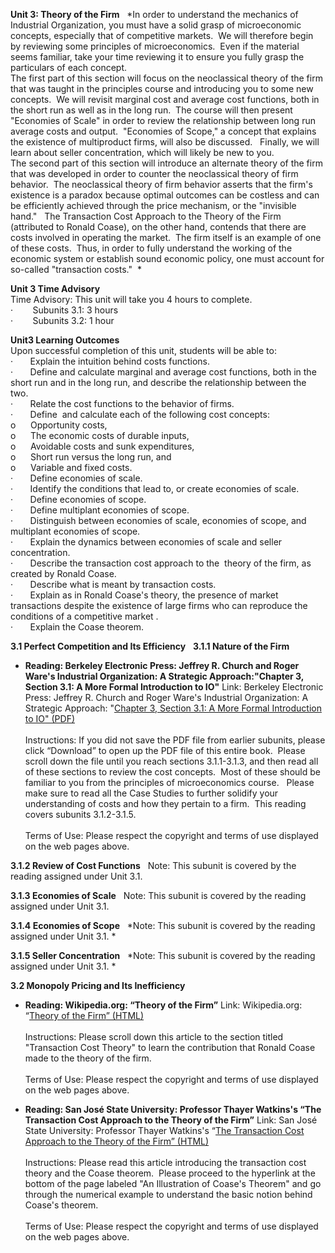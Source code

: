 **Unit 3: Theory of the Firm** <span id="3"></span> 
*In order to understand the mechanics of Industrial Organization, you
must have a solid grasp of microeconomic concepts, especially that of
competitive markets.  We will therefore begin by reviewing some
principles of microeconomics.  Even if the material seems familiar, take
your time reviewing it to ensure you fully grasp the particulars of each
concept.    
 The first part of this section will focus on the neoclassical theory of
the firm that was taught in the principles course and introducing you to
some new concepts.  We will revisit marginal cost and average cost
functions, both in the short run as well as in the long run.  The course
will then present "Economies of Scale" in order to review the
relationship between long run average costs and output.  "Economies of
Scope," a concept that explains the existence of multiproduct firms,
will also be discussed.   Finally, we will learn about seller
concentration, which will likely be new to you.  
 The second part of this section will introduce an alternate theory of
the firm that was developed in order to counter the neoclassical theory
of firm behavior.  The neoclassical theory of firm behavior asserts that
the firm's existence is a paradox because optimal outcomes can be
costless and can be efficiently achieved through the price mechanism, or
the "invisible hand."   The Transaction Cost Approach to the Theory of
the Firm (attributed to Ronald Coase), on the other hand, contends that
there are costs involved in operating the market.  The firm itself is an
example of one of these costs.  Thus, in order to fully understand the
working of the economic system or establish sound economic policy, one
must account for so-called "transaction costs."  *

**Unit 3 Time Advisory**  
Time Advisory: This unit will take you 4 hours to complete.  
 ·        Subunits 3.1: 3 hours  
 ·        Subunits 3.2: 1 hour

**Unit3 Learning Outcomes**  
Upon successful completion of this unit, students will be able to:  
 ·       Explain the intuition behind costs functions.  
 ·       Define and calculate marginal and average cost functions, both
in the short run and in the long run, and describe the relationship
between the two.  
 ·       Relate the cost functions to the behavior of firms.   
 ·       Define  and calculate each of the following cost concepts:  
 o      Opportunity costs,  
 o      The economic costs of durable inputs,  
 o      Avoidable costs and sunk expenditures,  
 o      Short run versus the long run, and  
 o      Variable and fixed costs.  
 ·       Define economies of scale.  
 ·       Identify the conditions that lead to, or create economies of
scale.  
 ·       Define economies of scope.  
 ·       Define multiplant economies of scope.  
 ·       Distinguish between economies of scale, economies of scope, and
multiplant economies of scope.  
 ·       Explain the dynamics between economies of scale and seller
concentration.  
 ·       Describe the transaction cost approach to the  theory of the
firm, as created by Ronald Coase.  
 ·       Describe what is meant by transaction costs.  
 ·       Explain as in Ronald Coase's theory, the presence of market
transactions despite the existence of large firms who can reproduce the
conditions of a competitive market .  
 ·       Explain the Coase theorem. 

**3.1 Perfect Competition and Its Efficiency** <span id="3.1"></span> 
**3.1.1 Nature of the Firm** <span id="3.1.1"></span> 
-   **Reading: Berkeley Electronic Press: Jeffrey R. Church and Roger
    Ware's Industrial Organization: A Strategic Approach:"Chapter 3,
    Section 3.1: A More Formal Introduction to IO"**
    Link: Berkeley Electronic Press: Jeffrey R. Church and Roger Ware's
    Industrial Organization: A Strategic Approach: "[Chapter 3, Section
    3.1: A More Formal Introduction to
    IO](http://works.bepress.com/jeffrey_church/23/)["
    (PDF)](http://works.bepress.com/jeffrey_church/23/)  
        
     Instructions: If you did not save the PDF file from earlier
    subunits, please click “Download” to open up the PDF file of this
    entire book.  Please scroll down the file until you reach sections
    3.1.1-3.1.3, and then read all of these sections to review the cost
    concepts.  Most of these should be familiar to you from the
    principles of microeconomics course.   Please make sure to read all
    the Case Studies to further solidify your understanding of costs and
    how they pertain to a firm.  This reading covers subunits
    3.1.2-3.1.5.  
        
     Terms of Use: Please respect the copyright and terms of use
    displayed on the web pages above.

**3.1.2 Review of Cost Functions** <span id="3.1.2"></span> 
Note: This subunit is covered by the reading assigned under Unit 3.1.

**3.1.3 Economies of Scale** <span id="3.1.3"></span> 
Note: This subunit is covered by the reading assigned under Unit 3.1. 

**3.1.4 Economies of Scope** <span id="3.1.4"></span> 
*Note: This subunit is covered by the reading assigned under Unit 3.1. *

**3.1.5 Seller Concentration** <span id="3.1.5"></span> 
*Note: This subunit is covered by the reading assigned under Unit 3.1. *

**3.2 Monopoly Pricing and Its Inefficiency** <span id="3.2"></span> 
-   **Reading: Wikipedia.org: “Theory of the Firm”**
    Link: Wikipedia.org: “[Theory of the
    Firm](http://en.wikipedia.org/wiki/Theory_of_the_firm)[”
    (HTML)](http://en.wikipedia.org/wiki/Theory_of_the_firm)  
        
     Instructions: Please scroll down this article to the section titled
    "Transaction Cost Theory" to learn the contribution that Ronald
    Coase made to the theory of the firm.  
        
     Terms of Use: Please respect the copyright and terms of use
    displayed on the web pages above.

-   **Reading: San José State University: Professor Thayer Watkins's
    “The Transaction Cost Approach to the Theory of the Firm”**
    Link: San José State University: Professor Thayer Watkins's “[The
    Transaction Cost Approach to the Theory of the
    Firm](http://www.sjsu.edu/faculty/watkins/coase.htm)[”
    (HTML)](http://www.sjsu.edu/faculty/watkins/coase.htm)  
        
     Instructions: Please read this article introducing the transaction
    cost theory and the Coase theorem.  Please proceed to the hyperlink
    at the bottom of the page labeled "An Illustration of Coase's
    Theorem" and go through the numerical example to understand the
    basic notion behind Coase's theorem.   
        
     Terms of Use: Please respect the copyright and terms of use
    displayed on the web pages above.


